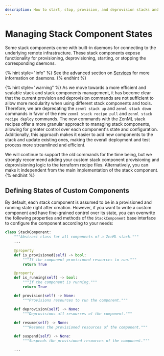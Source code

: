 ```yaml
---
description: How to start, stop, provision, and deprovision stacks and stack components
---
```


# Managing Stack Component States

Some stack components come with built-in daemons for connecting to the
underlying remote infrastructure. These stack components expose 
functionality for provisioning, deprovisioning, starting, or stopping the 
corresponding daemons.

{% hint style="info" %}
See the advanced section on [Services](manage-external-services.md) for more 
information on daemons.
{% endhint %}

{% hint style="warning" %}
As we move towards a more efficient and scalable stack and stack components 
management, it has become clear that the current provision and deprovision 
commands are not sufficient to allow more modularity when using different stack
components and tools. Therefore, we are deprecating the `zenml stack up` and
`zenml stack down` commands in favor of the new `zenml stack recipe pull` and
`zenml stack recipe deploy` commands. The new commands with the ZenML stack
recipes offer a more granular approach to managing stack components, allowing 
for greater control over each component's state and configuration. 
Additionally, this approach makes it easier to add new components to the stack 
and update existing ones, making the overall deployment and test process more 
streamlined and efficient. 

We will continue to support the old commands for the time being, but we
strongly recommend adding your custom stack component provisioning and
deprovisioning logic to the terraform recipe files. Alternatively, you can make 
it independent from the main implementation of the stack component. 
{% endhint %}

## Defining States of Custom Components

By default, each stack component is assumed to be in a provisioned and running
state right after creation. However, if you want to write a custom component 
and have fine-grained control over its state, you can overwrite the 
following properties and methods of the `StackComponent` base interface to
configure the component according to your needs:

```python
class StackComponent:
    """Abstract class for all components of a ZenML stack."""
    ...
    
    @property
    def is_provisioned(self) -> bool:
        """If the component provisioned resources to run."""
        return True

    @property
    def is_running(self) -> bool:
        """If the component is running."""
        return True

    def provision(self) -> None:
        """Provisions resources to run the component."""

    def deprovision(self) -> None:
        """Deprovisions all resources of the component."""
        
    def resume(self) -> None:
        """Resumes the provisioned resources of the component."""

    def suspend(self) -> None:
        """Suspends the provisioned resources of the component."""

    ...
```